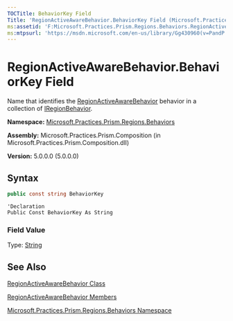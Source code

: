 ```yaml
---
TOCTitle: BehaviorKey Field
Title: 'RegionActiveAwareBehavior.BehaviorKey Field (Microsoft.Practices.Prism.Regions.Behaviors)'
ms:assetid: 'F:Microsoft.Practices.Prism.Regions.Behaviors.RegionActiveAwareBehavior.BehaviorKey'
ms:mtpsurl: 'https://msdn.microsoft.com/en-us/library/Gg430960(v=PandP.50)'
---
```



# RegionActiveAwareBehavior.BehaviorKey Field

Name that identifies the [RegionActiveAwareBehavior](https://msdn.microsoft.com/en-us/library/microsoft.practices.prism.regions.behaviors.regionactiveawarebehavior(v=pandp.50)) behavior in a collection of [IRegionBehavior](https://msdn.microsoft.com/en-us/library/microsoft.practices.prism.regions.iregionbehavior(v=pandp.50)).

**Namespace:** [Microsoft.Practices.Prism.Regions.Behaviors](https://msdn.microsoft.com/en-us/library/microsoft.practices.prism.regions.behaviors(v=pandp.50))

**Assembly:** Microsoft.Practices.Prism.Composition (in Microsoft.Practices.Prism.Composition.dll)

**Version:** 5.0.0.0 (5.0.0.0)

## Syntax

```C#
public const string BehaviorKey
```

```VB
'Declaration
Public Const BehaviorKey As String
```

### Field Value

Type: [String](http://msdn.microsoft.com/en-us/library/s1wwdcbf)

## See Also

[RegionActiveAwareBehavior Class](https://msdn.microsoft.com/en-us/library/microsoft.practices.prism.regions.behaviors.regionactiveawarebehavior(v=pandp.50))

[RegionActiveAwareBehavior Members](https://msdn.microsoft.com/en-us/library/microsoft.practices.prism.regions.behaviors.regionactiveawarebehavior_members(v=pandp.50))

[Microsoft.Practices.Prism.Regions.Behaviors Namespace](https://msdn.microsoft.com/en-us/library/microsoft.practices.prism.regions.behaviors(v=pandp.50))
